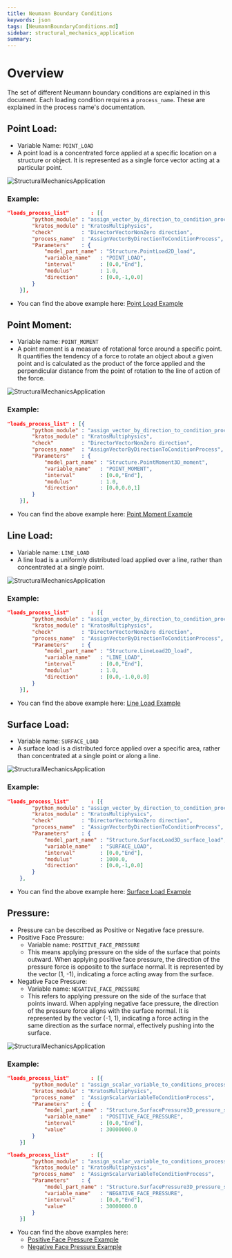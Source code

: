 ```yaml
---
title: Neumann Boundary Conditions
keywords: json
tags: [NeumannBoundaryConditions.md]
sidebar: structural_mechanics_application
summary: 
---
```

# Overview
The set of different Neumann boundary conditions are explained in this document. Each loading condition requires a `process_name`. These are explained in the process name's documentation.

## Point Load:
- Variable Name: `POINT_LOAD`
- A point load is a concentrated force applied at a specific location on a structure or object. It is represented as a single force vector acting at a particular point.

![StructuralMechanicsApplication](https://raw.githubusercontent.com/KratosMultiphysics/Documentation/master/StructuralMechanicsApplication/images/point_load.png)

### Example:
```json
"loads_process_list"       : [{
        "python_module" : "assign_vector_by_direction_to_condition_process",
        "kratos_module" : "KratosMultiphysics",
        "check"         : "DirectorVectorNonZero direction",
        "process_name"  : "AssignVectorByDirectionToConditionProcess",
        "Parameters"    : {
            "model_part_name" : "Structure.PointLoad2D_load",
            "variable_name"   : "POINT_LOAD",
            "interval"        : [0.0,"End"],
            "modulus"         : 1.0,
            "direction"       : [0.0,-1,0.0]
        }
    }],
```
- You can find the above example here: [Point Load Example](https://raw.githubusercontent.com/KratosMultiphysics/Documentation/master/StructuralMechanicsApplication/Examples/point_load.zip)

## Point Moment:
- Variable name: `POINT_MOMENT`
- A point moment is a measure of rotational force around a specific point. It quantifies the tendency of a force to rotate an object about a given point and is calculated as the product of the force applied and the perpendicular distance from the point of rotation to the line of action of the force.

![StructuralMechanicsApplication](https://raw.githubusercontent.com/KratosMultiphysics/Documentation/master/StructuralMechanicsApplication/images/point_moment.png)

### Example:
```json
"loads_process_list" : [{
        "python_module" : "assign_vector_by_direction_to_condition_process",
        "kratos_module" : "KratosMultiphysics",
        "check"         : "DirectorVectorNonZero direction",
        "process_name"  : "AssignVectorByDirectionToConditionProcess",
        "Parameters"    : {
            "model_part_name" : "Structure.PointMoment3D_moment",
            "variable_name"   : "POINT_MOMENT",
            "interval"        : [0.0,"End"],
            "modulus"         : 1.0,
            "direction"       : [0.0,0.0,1]
        }
    }],
```
- You can find the above example here: [Point Moment Example](https://raw.githubusercontent.com/KratosMultiphysics/Documentation/master/StructuralMechanicsApplication/Examples/point_moment.zip)

## Line Load:
- Variable name: `LINE_LOAD`
- A line load is a uniformly distributed load applied over a line, rather than concentrated at a single point.

![StructuralMechanicsApplication](https://raw.githubusercontent.com/KratosMultiphysics/Documentation/master/StructuralMechanicsApplication/images/line_load.png)

### Example:
```json
"loads_process_list"       : [{
        "python_module" : "assign_vector_by_direction_to_condition_process",
        "kratos_module" : "KratosMultiphysics",
        "check"         : "DirectorVectorNonZero direction",
        "process_name"  : "AssignVectorByDirectionToConditionProcess",
        "Parameters"    : {
            "model_part_name" : "Structure.LineLoad2D_load",
            "variable_name"   : "LINE_LOAD",
            "interval"        : [0.0,"End"],
            "modulus"         : 1.0,
            "direction"       : [0.0,-1.0,0.0]
        }
    }],
```
- You can find the above example here: [Line Load Example](https://raw.githubusercontent.com/KratosMultiphysics/Documentation/master/StructuralMechanicsApplication/Examples/line_load.zip)

## Surface Load:
- Variable name: `SURFACE_LOAD`
- A surface load is a distributed force applied over a specific area, rather than concentrated at a single point or along a line.

![StructuralMechanicsApplication](https://raw.githubusercontent.com/KratosMultiphysics/Documentation/master/StructuralMechanicsApplication/images/surface_load.png)

### Example:
```json
"loads_process_list"       : [{
        "python_module" : "assign_vector_by_direction_to_condition_process",
        "kratos_module" : "KratosMultiphysics",
        "check"         : "DirectorVectorNonZero direction",
        "process_name"  : "AssignVectorByDirectionToConditionProcess",
        "Parameters"    : {
            "model_part_name" : "Structure.SurfaceLoad3D_surface_load",
            "variable_name"   : "SURFACE_LOAD",
            "interval"        : [0.0,"End"],
            "modulus"         : 1000.0,
            "direction"       : [0.0,-1,0.0]
        }
    },
```
- You can find the above example here: [Surface Load Example](https://raw.githubusercontent.com/KratosMultiphysics/Documentation/master/StructuralMechanicsApplication/Examples/surface_load.zip)

## Pressure:
- Pressure can be described as Positive or Negative face pressure.
- Positive Face Pressure:
    - Variable name: `POSITIVE_FACE_PRESSURE`
    - This means applying pressure on the side of the surface that points outward. When applying positive face pressure, the direction of the pressure force is opposite to the surface normal. It is represented by the vector (1, -1), indicating a force acting away from the surface.
- Negative Face Pressure:
    - Variable name: `NEGATIVE_FACE_PRESSURE`
    - This refers to applying pressure on the side of the surface that points inward. When applying negative face pressure, the direction of the pressure force aligns with the surface normal. It is represented by the vector (-1, 1), indicating a force acting in the same direction as the surface normal, effectively pushing into the surface.

![StructuralMechanicsApplication](https://raw.githubusercontent.com/KratosMultiphysics/Documentation/master/StructuralMechanicsApplication/images/pressure_negative_positive.png)

### Example:
```json
"loads_process_list"       : [{
        "python_module" : "assign_scalar_variable_to_conditions_process",
        "kratos_module" : "KratosMultiphysics",
        "process_name"  : "AssignScalarVariableToConditionProcess",
        "Parameters"    : {
            "model_part_name" : "Structure.SurfacePressure3D_pressure_surface",
            "variable_name"   : "POSITIVE_FACE_PRESSURE",
            "interval"        : [0.0,"End"],
            "value"           : 30000000.0
        }
    }]

"loads_process_list"       : [{
        "python_module" : "assign_scalar_variable_to_conditions_process",
        "kratos_module" : "KratosMultiphysics",
        "process_name"  : "AssignScalarVariableToConditionProcess",
        "Parameters"    : {
            "model_part_name" : "Structure.SurfacePressure3D_pressure_surface",
            "variable_name"   : "NEGATIVE_FACE_PRESSURE",
            "interval"        : [0.0,"End"],
            "value"           : 30000000.0
        }
    }]
```
- You can find the above examples here:
    - [Positive Face Pressure Example](https://raw.githubusercontent.com/KratosMultiphysics/Documentation/master/StructuralMechanicsApplication/Examples/positive_face_pressure.zip)
    - [Negative Face Pressure Example](https://raw.githubusercontent.com/KratosMultiphysics/Documentation/master/StructuralMechanicsApplication/Examples/negative_face_pressure.zip)